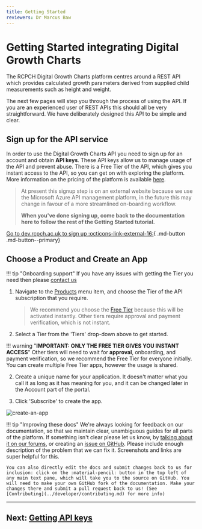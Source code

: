 ```yaml
---
title: Getting Started
reviewers: Dr Marcus Baw
---
```

# Getting Started integrating Digital Growth Charts

The RCPCH Digital Growth Charts platform centres around a REST API which provides calculated growth parameters derived from supplied child measurements such as height and weight.

The next few pages will step you through the process of using the API. If you are an experienced user of REST APIs this should all be very straightforward. We have deliberately designed this API to be simple and clear.

## Sign up for the API service

In order to use the Digital Growth Charts API you need to sign up for an account and obtain **API keys**. These API keys allow us to manage usage of the API and prevent abuse. There is a Free Tier of the API, which gives you instant access to the API, so you can get on with exploring the platform. More information on the pricing of the platform is available [here](../products/pricing.md).

> At present this signup step is on an external website because we use the Microsoft Azure API management platform, in the future this may change in favour of a more streamlined on-boarding workflow.
> 
> **When you've done signing up, come back to the documentation here to follow the rest of the Getting Started tutorial.**

[Go to dev.rcpch.ac.uk to sign up :octicons-link-external-16:](https://dev.rcpch.ac.uk/signup){ .md-button .md-button--primary}

## Choose a Product and Create an App

!!! tip "Onboarding support"
    If you have any issues with getting the Tier you need then please [contact us](../about/contact.md)

1. Navigate to the [Products](https://dev.rcpch.ac.uk/product) menu item, and choose the Tier of the API subscription that you require.

    > We recommend you choose the [Free Tier](https://dev.rcpch.ac.uk/product#product=starter) because this will be activated instantly. Other tiers require approval and payment verification, which is not instant.

1. Select a Tier from the 'Tiers' drop-down above to get started.
    
!!! warning "**IMPORTANT: ONLY THE FREE TIER GIVES YOU INSTANT ACCESS**"
    Other tiers will need to wait for **approval**, onboarding, and payment verification, so we recommend the Free Tier for everyone initially. You can create multiple Free Tier apps, however the usage is shared.

2. Create a unique name for your application. It doesn't matter what you call it as long as it has meaning for you, and it can be changed later in the Account part of the portal.

3. Click 'Subscribe' to create the app.

![create-an-app](../_assets/_images/create-an-app.png)

!!! tip "Improving these docs"
    We're always looking for feedback on our documentation, so that we maintain clear, unambiguous guides for all parts of the platform. If something isn't clear please let us know, by [talking about it on our forums](https://openhealthhub.org/c/rcpch-digital-growth-charts), or creating an [issue on GitHub](https://github.com/rcpch/digital-growth-charts-documentation/issues). Please include enough description of the problem that we can fix it. Screenshots and links are super helpful for this.
    
    You can also directly edit the docs and submit changes back to us for inclusion: click on the :material-pencil: button in the top left of any main text pane, which will take you to the source on GitHub. You will need to make your own GitHub fork of the documentation. Make your changes there and submit a pull request back to us! (See [Contributing](../developer/contributing.md) for more info)

-----

## Next: [Getting API keys](../integrator/api-keys.md)